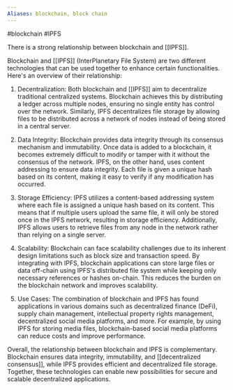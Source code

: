 ```yaml
---
Aliases: blockchain, block chain
---
```

#blockchain #IPFS


There is a strong relationship between blockchain and [[IPFS]].

Blockchain and [[IPFS]] (InterPlanetary File System) are two different technologies that can be used together to enhance certain functionalities. Here's an overview of their relationship:

1. Decentralization: Both blockchain and [[IPFS]] aim to decentralize traditional centralized systems. Blockchain achieves this by distributing a ledger across multiple nodes, ensuring no single entity has control over the network. Similarly, IPFS decentralizes file storage by allowing files to be distributed across a network of nodes instead of being stored in a central server.

2. Data Integrity: Blockchain provides data integrity through its consensus mechanism and immutability. Once data is added to a blockchain, it becomes extremely difficult to modify or tamper with it without the consensus of the network. IPFS, on the other hand, uses content addressing to ensure data integrity. Each file is given a unique hash based on its content, making it easy to verify if any modification has occurred.

3. Storage Efficiency: IPFS utilizes a content-based addressing system where each file is assigned a unique hash based on its content. This means that if multiple users upload the same file, it will only be stored once in the IPFS network, resulting in storage efficiency. Additionally, IPFS allows users to retrieve files from any node in the network rather than relying on a single server.

4. Scalability: Blockchain can face scalability challenges due to its inherent design limitations such as block size and transaction speed. By integrating with IPFS, blockchain applications can store large files or data off-chain using IPFS's distributed file system while keeping only necessary references or hashes on-chain. This reduces the burden on the blockchain network and improves scalability.

5. Use Cases: The combination of blockchain and IPFS has found applications in various domains such as decentralized finance (DeFi), supply chain management, intellectual property rights management, decentralized social media platforms, and more. For example, by using IPFS for storing media files, blockchain-based social media platforms can reduce costs and improve performance.

Overall, the relationship between blockchain and IPFS is complementary. Blockchain ensures data integrity, immutability, and [[decentralized consensus]], while IPFS provides efficient and decentralized file storage. Together, these technologies can enable new possibilities for secure and scalable decentralized applications.